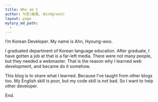 ```yaml
---
title: Who am I
author: 녹풍(綠風, Windgreen)
layout: page
mytory_md_path:
  - 
---
```

I&#8217;m Korean Developer. My name is Ahn, Hyoung-woo.

I graduated department of Korean language education. After graduate, I have gotten a job at <LEFT21> that is a far-left media. There were not many people, but they needed a webmaster. That is the reason why I learned web development, and became do it somehow.

This blog is to share what I learned. Because I’ve taught from other blogs too. My English skill is poor, but my code skill is not bad. So I want to help other developer.

End.